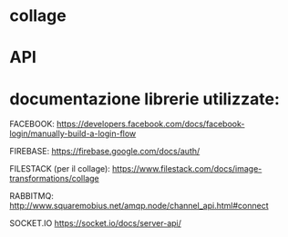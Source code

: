 # collage

# API



# documentazione librerie utilizzate:


FACEBOOK:
  https://developers.facebook.com/docs/facebook-login/manually-build-a-login-flow
  
FIREBASE:
  https://firebase.google.com/docs/auth/
  
FILESTACK (per il collage):
  https://www.filestack.com/docs/image-transformations/collage
  
RABBITMQ:
  http://www.squaremobius.net/amqp.node/channel_api.html#connect

SOCKET.IO
  https://socket.io/docs/server-api/
